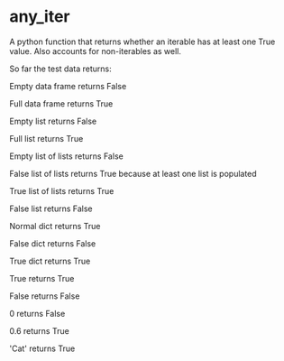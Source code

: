 # any_iter
A python function that returns whether an iterable has at least one True value. Also accounts for non-iterables as well.


So far the test data returns:

Empty data frame returns False

Full data frame returns True

Empty list returns False

Full list returns True

Empty list of lists returns False

False list of lists returns True because at least one list is populated

True list of lists returns True

False list returns False

Normal dict returns True

False dict returns False

True dict returns True

True returns True

False returns False

0 returns False

0.6 returns True

'Cat' returns True
